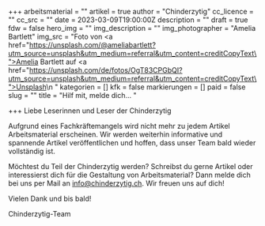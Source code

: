 +++
arbeitsmaterial = ""
artikel = true
author = "Chinderzytig"
cc_licence = ""
cc_src = ""
date = 2023-03-09T19:00:00Z
description = ""
draft = true
fdw = false
hero_img = ""
img_description = ""
img_photographer = "Amelia Bartlett"
img_src = "Foto von <a href=\"https://unsplash.com/@ameliabartlett?utm_source=unsplash&utm_medium=referral&utm_content=creditCopyText\">Amelia Bartlett</a> auf <a href=\"https://unsplash.com/de/fotos/OgT83CPGbQI?utm_source=unsplash&utm_medium=referral&utm_content=creditCopyText\">Unsplash</a>\n  "
kategorien = []
kfk = false
markierungen = []
paid = false
slug = ""
title = "Hilf mit, melde dich… "

+++
Liebe Leserinnen und Leser der Chinderzytig

Aufgrund eines Fachkräftemangels wird nicht mehr zu jedem Artikel Arbeitsmaterial erscheinen. Wir werden weiterhin informative und spannende Artikel veröffentlichen und hoffen, dass unser Team bald wieder vollständig ist.

Möchtest du Teil der Chinderzytig werden? Schreibst du gerne Artikel oder interessierst dich für die Gestaltung von Arbeitsmaterial? Dann melde dich bei uns per Mail an [info@chinderzytig.ch](mailto:info@chinderzytig.ch). Wir freuen uns auf dich!

Vielen Dank und bis bald!

Chinderzytig-Team